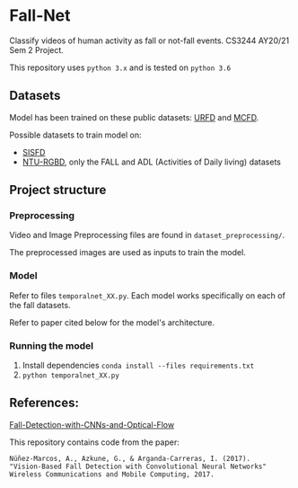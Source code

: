 # Fall-Net

Classify videos of human activity as fall or not-fall events. CS3244 AY20/21 Sem 2 Project.

This repository uses `python 3.x` and is tested on `python 3.6`

## Datasets
Model has been trained on these public datasets: [URFD](http://fenix.univ.rzeszow.pl/~mkepski/ds/uf.html) and
[MCFD](http://www.iro.umontreal.ca/~labimage/Dataset/).

Possible datasets to train model on:
- [SISFD](http://sistemic.udea.edu.co/en/investigacion/proyectos/english-falls/)
- [NTU-RGBD](http://rose1.ntu.edu.sg/datasets/actionrecognition.asp), only the FALL and ADL (Activities of Daily living) datasets

## Project structure
### Preprocessing 
Video and Image Preprocessing files are found in `dataset_preprocessing/`.

The preprocessed images are used as inputs to train the model.

### Model
Refer to files `temporalnet_XX.py`. Each model works specifically on each of the fall datasets.

Refer to paper cited below for the model's architecture.

### Running the model
1. Install dependencies `conda install --files requirements.txt`
3. `python temporalnet_XX.py`

## References:

[Fall-Detection-with-CNNs-and-Optical-Flow](https://github.com/AdrianNunez/Fall-Detection-with-CNNs-and-Optical-Flow)

This repository contains code from the paper:
```
Núñez-Marcos, A., Azkune, G., & Arganda-Carreras, I. (2017).
"Vision-Based Fall Detection with Convolutional Neural Networks"
Wireless Communications and Mobile Computing, 2017.
```

